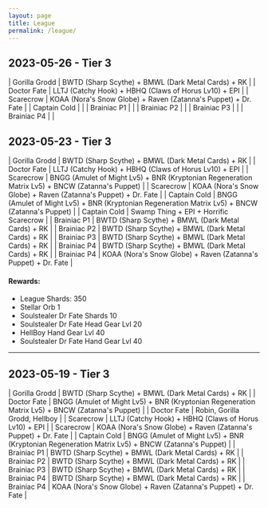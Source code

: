 ```yaml
---
layout: page
title: League
permalink: /league/
---
```



## 2023-05-26 - Tier 3

| Gorilla Grodd | BWTD (Sharp Scythe) + BMWL (Dark Metal Cards) + RK |
| Doctor Fate | LLTJ (Catchy Hook) + HBHQ (Claws of Horus Lv10) + EPI |
| Scarecrow | KOAA (Nora's Snow Globe) + Raven (Zatanna's Puppet) + Dr. Fate |
| Captain Cold | |
| Brainiac P1 | |
| Brainiac P2 | |
| Brainiac P3 | |
| Brainiac P4 | |

## 2023-05-23 - Tier 3

| Gorilla Grodd | BWTD (Sharp Scythe) + BMWL (Dark Metal Cards) + RK |
| Doctor Fate | LLTJ (Catchy Hook) + HBHQ (Claws of Horus Lv10) + EPI |
| Scarecrow | BNGG (Amulet of Might Lv5) + BNR (Kryptonian Regeneration Matrix Lv5) + BNCW (Zatanna's Puppet) |
| Scarecrow | KOAA (Nora's Snow Globe) + Raven (Zatanna's Puppet) + Dr. Fate |
| Captain Cold | BNGG (Amulet of Might Lv5) + BNR (Kryptonian Regeneration Matrix Lv5) + BNCW (Zatanna's Puppet) |
| Captain Cold | Swamp Thing + EPI + Horrific Scarecrow |
| Brainiac P1 | BWTD (Sharp Scythe) + BMWL (Dark Metal Cards) + RK |
| Brainiac P2 | BWTD (Sharp Scythe) + BMWL (Dark Metal Cards) + RK |
| Brainiac P3 | BWTD (Sharp Scythe) + BMWL (Dark Metal Cards) + RK |
| Brainiac P4 | BWTD (Sharp Scythe) + BMWL (Dark Metal Cards) + RK |
| Brainiac P4 | KOAA (Nora's Snow Globe) + Raven (Zatanna's Puppet) + Dr. Fate |

#### Rewards:
* League Shards: 350
* Stellar Orb 1
* Soulstealer Dr Fate Shards 10
* Soulstealer Dr Fate Head Gear Lvl 20
* HellBoy Hand Gear Lvl 40
* Soulstealer Dr Fate Hand Gear Lvl 40

---

## 2023-05-19 - Tier 3

| Gorilla Grodd | BWTD (Sharp Scythe) + BMWL (Dark Metal Cards) + RK |
| Doctor Fate | BNGG (Amulet of Might Lv5) + BNR (Kryptonian Regeneration Matrix Lv5) + BNCW (Zatanna's Puppet) |
| Doctor Fate | Robin, Gorilla Grodd, Hellboy |
| Scarecrow | LLTJ (Catchy Hook) + HBHQ (Claws of Horus Lv10) + EPI |
| Scarecrow | KOAA (Nora's Snow Globe) + Raven (Zatanna's Puppet) + Dr. Fate |
| Captain Cold | BNGG (Amulet of Might Lv5) + BNR (Kryptonian Regeneration Matrix Lv5) + BNCW (Zatanna's Puppet) |
| Brainiac P1 | BWTD (Sharp Scythe) + BMWL (Dark Metal Cards) + RK |
| Brainiac P2 | BWTD (Sharp Scythe) + BMWL (Dark Metal Cards) + RK |
| Brainiac P3 | BWTD (Sharp Scythe) + BMWL (Dark Metal Cards) + RK |
| Brainiac P4 | BWTD (Sharp Scythe) + BMWL (Dark Metal Cards) + RK |
| Brainiac P4 | KOAA (Nora's Snow Globe) + Raven (Zatanna's Puppet) + Dr. Fate |
